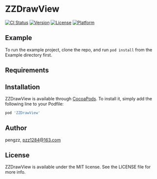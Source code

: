# ZZDrawView

[![CI Status](https://img.shields.io/travis/pengzz/ZZDrawView.svg?style=flat)](https://travis-ci.org/pengzz/ZZDrawView)
[![Version](https://img.shields.io/cocoapods/v/ZZDrawView.svg?style=flat)](https://cocoapods.org/pods/ZZDrawView)
[![License](https://img.shields.io/cocoapods/l/ZZDrawView.svg?style=flat)](https://cocoapods.org/pods/ZZDrawView)
[![Platform](https://img.shields.io/cocoapods/p/ZZDrawView.svg?style=flat)](https://cocoapods.org/pods/ZZDrawView)

## Example

To run the example project, clone the repo, and run `pod install` from the Example directory first.

## Requirements

## Installation

ZZDrawView is available through [CocoaPods](https://cocoapods.org). To install
it, simply add the following line to your Podfile:

```ruby
pod 'ZZDrawView'
```

## Author

pengzz, pzz1284@163.com

## License

ZZDrawView is available under the MIT license. See the LICENSE file for more info.
